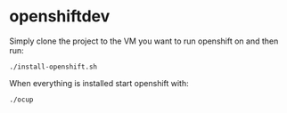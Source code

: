 # openshiftdev

Simply clone the project to the VM you want to run openshift on and then run:

```shell
./install-openshift.sh
```

When everything is installed start openshift with:

```shell
./ocup
```
